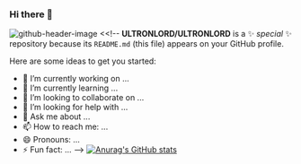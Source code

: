 ### Hi there 👋
![github-header-image](https://github.com/ULTRONLORD/ULTRONLORD/assets/109131965/661be121-637c-4ebf-90cf-1e9d725b3051)
<<!--
**ULTRONLORD/ULTRONLORD** is a ✨ _special_ ✨ repository because its `README.md` (this file) appears on your GitHub profile.

Here are some ideas to get you started:

- 🔭 I’m currently working on ...
- 🌱 I’m currently learning ...
- 👯 I’m looking to collaborate on ...
- 🤔 I’m looking for help with ...
- 💬 Ask me about ...
- 📫 How to reach me: ...
- 😄 Pronouns: ...
- ⚡ Fun fact: ...
-->
[![Anurag's GitHub stats](https://github-readme-stats.vercel.app/api?username=ULTRONLORD)](https://github.com/anuraghazra/github-readme-stats)

